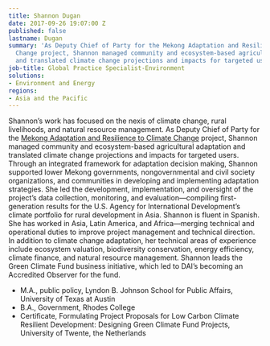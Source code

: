 ```yaml
---
title: Shannon Dugan
date: 2017-09-26 19:07:00 Z
published: false
lastname: Dugan
summary: 'As Deputy Chief of Party for the Mekong Adaptation and Resilience to Climate
  Change project, Shannon managed community and ecosystem-based agricultural adaptation
  and translated climate change projections and impacts for targeted users. '
job-title: Global Practice Specialist-Environment
solutions:
- Environment and Energy
regions:
- Asia and the Pacific
---
```


Shannon’s work has focused on the nexis of climate change, rural livelihoods, and natural resource management. As Deputy Chief of Party for the [Mekong Adaptation and Resilience to Climate Change](https://www.dai.com/our-work/projects/southeast-asia-mekong-adaptation-and-resilience-climate-change-arcc) project, Shannon managed community and ecosystem-based agricultural adaptation and translated climate change projections and impacts for targeted users. Through an integrated framework for adaptation decision making, Shannon supported lower Mekong governments, nongovernmental and civil society organizations, and communities in developing and implementing adaptation strategies. She led the development, implementation, and oversight of the project’s data collection, monitoring, and evaluation—compiling first-generation results for the U.S. Agency for International Development’s climate portfolio for rural development in Asia.
Shannon is fluent in Spanish. She has worked in Asia, Latin America, and Africa—merging technical and operational duties to improve project management and technical direction. In addition to climate change adaptation, her technical areas of experience include ecosystem valuation, biodiversity conservation, energy efficiency, climate finance, and natural resource management. Shannon leads the Green Climate Fund business initiative, which led to DAI’s becoming an Accredited Observer for the fund.

* M.A., public policy, Lyndon B. Johnson School for Public Affairs, University of Texas at Austin
* B.A., Government, Rhodes College
* Certificate, Formulating Project Proposals for Low Carbon Climate Resilient Development: Designing Green Climate Fund Projects, University of Twente, the Netherlands